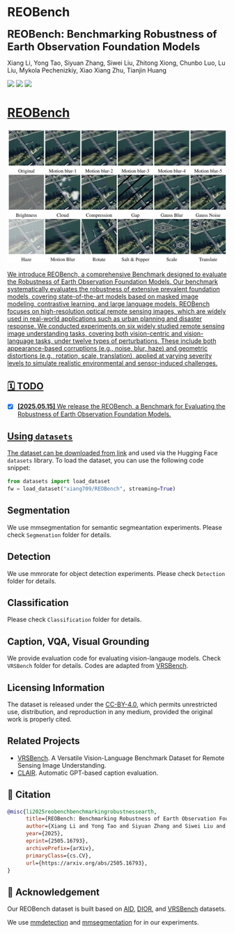 # REOBench
<font size='5'>**REOBench: Benchmarking Robustness of Earth Observation Foundation Models**</font>

Xiang Li, Yong Tao, Siyuan Zhang, Siwei Liu, Zhitong Xiong, Chunbo Luo, Lu Liu, Mykola Pechenizkiy, Xiao Xiang Zhu, Tianjin Huang

<a href='https://github.com/lx709/REOBench'><img src='https://img.shields.io/badge/Project-Page-Green'></a> <a href='https://arxiv.org/pdf/2505.16793'><img src='https://img.shields.io/badge/Paper-Arxiv-red'></a>  <a href='https://huggingface.co/datasets/xiang709/REOBench'><img src='https://img.shields.io/badge/%F0%9F%A4%97%20Hugging%20Face-Spaces-blue'>


# REOBench

<center>
    <img src="fig_dataset.png" alt="Example of perturbed images. In the first row, we present the original clean image alongside images perturbed by five levels of motion blur. The second and third rows illustrate examples of images corrupted by a range of perturbation types.">
</center>

We introduce REOBench, a comprehensive Benchmark designed to evaluate the Robustness of Earth Observation Foundation Models. Our benchmark systematically evaluates the robustness of extensive prevalent foundation models, covering state-of-the-art models based on masked image modeling, contrastive learning, and large language models. REOBench focuses on high-resolution optical remote sensing images, which are widely used in real-world applications such as urban planning and disaster response. We conducted experiments on six widely studied remote sensing image understanding tasks, covering both vision-centric and vision-language tasks, under twelve types of perturbations. These include both appearance-based corruptions (e.g., noise, blur, haze) and geometric distortions (e.g., rotation, scale, translation), applied at varying severity levels to simulate realistic environmental and sensor-induced challenges. 


## 🗓️ TODO
- [x] **[2025.05.15]** We release the REOBench, a Benchmark for Evaluating the Robustness of Earth Observation Foundation Models.

## Using `datasets`

The dataset can be downloaded from [link](https://huggingface.co/datasets/xiang709/REOBench) and used via the Hugging Face `datasets` library. To load the dataset, you can use the following code snippet:

```python
from datasets import load_dataset
fw = load_dataset("xiang709/REOBench", streaming=True)
```

## Segmentation
We use mmsegmentation for semantic segmeantation experiments. Please check ```Segmenation``` folder for details.

## Detection
We use mmrorate for object detection experiments. Please check ```Detection``` folder for details.

## Classification
Please check ```Classification``` folder for details.

## Caption, VQA, Visual Grounding
We provide evaluation code for evaluating vision-langauge models. Check ```VRSBench``` folder for details. Codes are adapted from [VRSBench](https://github.com/lx709/VRSBench).

## Licensing Information
The dataset is released under the [CC-BY-4.0]([https://creativecommons.org/licenses/by-nc/4.0/deed.en](https://creativecommons.org/licenses/by/4.0/deed.en)), which permits unrestricted use, distribution, and reproduction in any medium, provided the original work is properly cited.

## Related Projects
- [VRSBench](https://github.com/lx709/VRSBench). A Versatile Vision-Language Benchmark Dataset for Remote Sensing Image Understanding.
- [CLAIR](https://github.com/DavidMChan/clair). Automatic GPT-based caption evaluation.

## 📜 Citation

```bibtex
@misc{li2025reobenchbenchmarkingrobustnessearth,
      title={REOBench: Benchmarking Robustness of Earth Observation Foundation Models}, 
      author={Xiang Li and Yong Tao and Siyuan Zhang and Siwei Liu and Zhitong Xiong and Chunbo Luo and Lu Liu and Mykola Pechenizkiy and Xiao Xiang Zhu and Tianjin Huang},
      year={2025},
      eprint={2505.16793},
      archivePrefix={arXiv},
      primaryClass={cs.CV},
      url={https://arxiv.org/abs/2505.16793}, 
}
```

## 🙏 Acknowledgement
Our REOBench dataset is built based on [AID](https://captain-whu.github.io/DOTA/dataset.html), [DIOR](https://gcheng-nwpu.github.io/#Datasets), and [VRSBench](https://github.com/lx709/VRSBench) datasets.

We use [mmdetection](https://github.com/open-mmlab/mmdetection) and [mmsegmentation](https://github.com/open-mmlab/mmsegmentation) for in our experiments.

